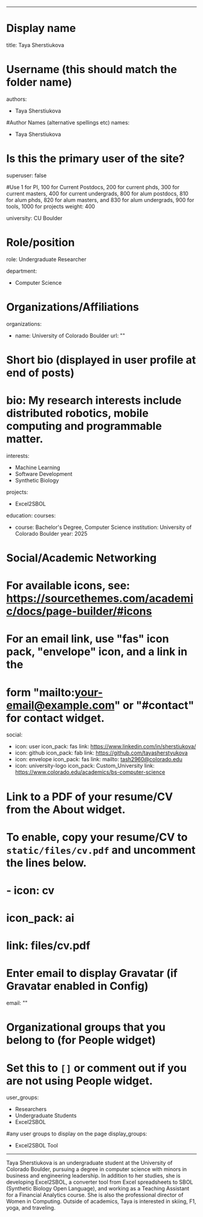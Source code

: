

---
# Display name
title: Taya Sherstiukova

# Username (this should match the folder name)
authors:
- Taya Sherstiukova

#Author Names (alternative spellings etc)
names:
- Taya Sherstiukova

# Is this the primary user of the site?
superuser: false

#Use 1 for PI, 100 for Current Postdocs, 200 for current phds, 300 for current masters, 400 for current undergrads, 800 for alum postdocs, 810 for alum phds, 820 for alum masters, and 830 for alum undergrads, 900 for tools, 1000 for projects
weight: 400

university: CU Boulder

# Role/position
role: Undergraduate Researcher

department:
- Computer Science

# Organizations/Affiliations
organizations:
- name: University of Colorado Boulder
  url: ""

# Short bio (displayed in user profile at end of posts)
# bio: My research interests include distributed robotics, mobile computing and programmable matter.

interests:
- Machine Learning
- Software Development
- Synthetic Biology 

projects:
- Excel2SBOL


education:
  courses:
  - course: Bachelor's Degree, Computer Science
    institution: University of Colorado Boulder
    year: 2025

# Social/Academic Networking
# For available icons, see: https://sourcethemes.com/academic/docs/page-builder/#icons
#   For an email link, use "fas" icon pack, "envelope" icon, and a link in the
#   form "mailto:your-email@example.com" or "#contact" for contact widget.
social:
- icon: user
  icon_pack: fas
  link: https://www.linkedin.com/in/sherstiukova/
- icon: github
  icon_pack: fab
  link: https://github.com/tayasherstyukova
- icon: envelope
  icon_pack: fas
  link: mailto: tash2960@colorado.edu
- icon: university-logo
  icon_pack: Custom_University
  link: https://www.colorado.edu/academics/bs-computer-science

# Link to a PDF of your resume/CV from the About widget.
# To enable, copy your resume/CV to `static/files/cv.pdf` and uncomment the lines below.
# - icon: cv
#   icon_pack: ai
#   link: files/cv.pdf

# Enter email to display Gravatar (if Gravatar enabled in Config)
email: ""

# Organizational groups that you belong to (for People widget)
#   Set this to `[]` or comment out if you are not using People widget.
user_groups:
- Researchers
- Undergraduate Students
- Excel2SBOL

#any user groups to display on the page
display_groups:
- Excel2SBOL Tool
---
Taya Sherstiukova is an undergraduate student at the University of Colorado Boulder, pursuing a degree in computer science with minors in business and engineering leadership. In addition to her studies, she is developing Excel2SBOL, a converter tool from Excel spreadsheets to SBOL (Synthetic Biology Open Language), and working as a Teaching Assistant for a Financial Analytics course. She is also the professional director of Women in Computing. Outside of academics, Taya is interested in skiing, F1, yoga, and traveling.
